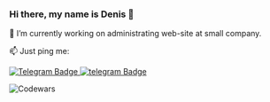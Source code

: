 ### Hi there, my name is Denis 👋

🔭 I’m currently working on administrating web-site at small company.

📫 Just ping me: 
<div id="badges">
  <a href="https://t.me/ErkhanDV">
    <img src="https://upload.wikimedia.org/wikipedia/commons/thumb/8/82/Telegram_logo.svg/32px-Telegram_logo.svg.png" alt="Telegram Badge"/>
  </a>
  <a href="mailto:erhan.denis@list.ru">
    <img src="https://upload.wikimedia.org/wikipedia/commons/thumb/0/01/Mail.Ru_Logo_2018.svg/76px-Mail.Ru_Logo_2018.svg.png" alt="telegram Badge"/>
  </a>
</div>

![Codewars](https://github.r2v.ch/codewars?user=erkhandv&stroke=%23BB432C)

